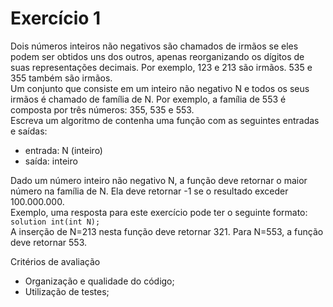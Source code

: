 # Exercício 1

 
Dois números inteiros não negativos são chamados de irmãos se eles podem ser obtidos uns dos outros, apenas reorganizando os dígitos de suas representações decimais. Por exemplo, 123 e 213 são irmãos. 535 e 355 também são irmãos.  
Um conjunto que consiste em um inteiro não negativo N e todos os seus irmãos é chamado de família de N. Por exemplo, a família de 553 é composta por três números: 355, 535 e 553.  
Escreva um algoritmo de contenha uma função com as seguintes entradas e saídas:  
- entrada: N (inteiro)  
- saída: inteiro  

Dado um número inteiro não negativo N, a função deve retornar o maior número na família de N. Ela deve retornar -1 se o resultado exceder 100.000.000.  
Exemplo, uma resposta para este exercício pode ter o seguinte formato:  
    ```
    solution int(int N);
    ```  
A inserção de N=213 nesta função deve retornar 321. Para N=553, a função deve retornar 553.  

Critérios de avaliação
 
- Organização e qualidade do código; 
- Utilização de testes; 